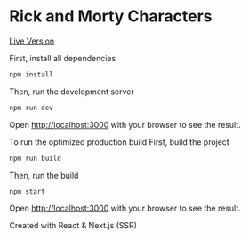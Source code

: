<h1>Rick and Morty Characters</h1>

[Live Version](https://rick-and-morty-murex.now.sh/)

First, install all dependencies

```bash
npm install
```

Then, run the development server
```bash
npm run dev
```
Open [http://localhost:3000](http://localhost:3000) with your browser to see the result.

To run the optimized production build
First, build the project
```bash
npm run build
```
Then, run the build
```bash
npm start
```
Open [http://localhost:3000](http://localhost:3000) with your browser to see the result.

Created with React & Next.js (SSR)
